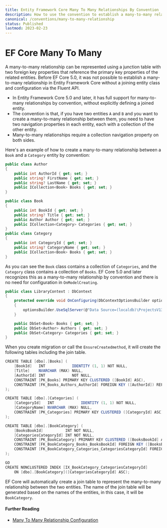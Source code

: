 ```yaml
---
title: Entity Framework Core Many To Many Relationships By Convention
description: How to use the convention to establish a many-to-many relationship in Entity Framework Core
canonical: /conventions/many-to-many-relationship
status: Published
lastmod: 2023-02-23
---
```


# EF Core Many To Many

A many-to-many relationship can be represented using a junction table with two foreign key properties that reference the primary key properties of the related entities. Before EF Core 5.0, it was not possible to establish a many-to-many relationship in Entity Framework Core without a joining entity class and configuration via the Fluent API. 

 - In Entity Framework Core 5.0 and later, it has full support for many-to-many relationships by convention, without explicitly defining a joined entity. 
 - The convention is that, if you have two entities `A` and `B` and you want to create a many-to-many relationship between them, you need to have two navigation properties in each entity, each with a collection of the other entity. 
 - Many-to-many relationships require a collection navigation property on both sides.

Here's an example of how to create a many-to-many relationship between a `Book` and a `Category` entity by convention:

```csharp
public class Author
{
    public int AuthorId { get; set; }
    public string? FirstName { get; set; }
    public string? LastName { get; set; }
    public ICollection<Book> Books { get; set; }
}

public class Book
{
    public int BookId { get; set; }
    public string? Title { get; set; }
    public Author Author { get; set; }
    public ICollection<Category> Categories { get; set; }
}
public class Category
{
    public int CategoryId { get; set; }
    public string? CategoryName { get; set; }
    public ICollection<Book> Books { get; set; }
}
```

As you can see the `Book` class contains a collection of `Categories`, and the `Category` class contains a collection of `Books`. EF Core 5.0 and later recognizes this as a many-to-many relationship by convention and there is no need for configuration in `OnModelCreating`.

```csharp
public class LibraryContext : DbContext
{
    protected override void OnConfiguring(DbContextOptionsBuilder optionsBuilder)
    {
        optionsBuilder.UseSqlServer(@"Data Source=(localdb)\ProjectsV13;Initial Catalog=LibraryDb;");
    }

    public DbSet<Book> Books { get; set; }
    public DbSet<Author> Authors { get; set; }
    public DbSet<Category> Categories { get; set; }
}
```

When you create migration or call the `EnsureCreatedmethod`, it will create the following tables including the join table.

```csharp
CREATE TABLE [dbo].[Books] (
    [BookId]   INT            IDENTITY (1, 1) NOT NULL,
    [Title]    NVARCHAR (MAX) NULL,
    [AuthorId] INT            NOT NULL,
    CONSTRAINT [PK_Books] PRIMARY KEY CLUSTERED ([BookId] ASC),
    CONSTRAINT [FK_Books_Authors_AuthorId] FOREIGN KEY ([AuthorId]) REFERENCES [dbo].[Authors] ([AuthorId]) ON DELETE CASCADE
);

CREATE TABLE [dbo].[Categories] (
    [CategoryId]   INT            IDENTITY (1, 1) NOT NULL,
    [CategoryName] NVARCHAR (MAX) NULL,
    CONSTRAINT [PK_Categories] PRIMARY KEY CLUSTERED ([CategoryId] ASC)
);

CREATE TABLE [dbo].[BookCategory] (
    [BooksBookId]          INT NOT NULL,
    [CategoriesCategoryId] INT NOT NULL,
    CONSTRAINT [PK_BookCategory] PRIMARY KEY CLUSTERED ([BooksBookId] ASC, [CategoriesCategoryId] ASC),
    CONSTRAINT [FK_BookCategory_Books_BooksBookId] FOREIGN KEY ([BooksBookId]) REFERENCES [dbo].[Books] ([BookId]) ON DELETE CASCADE,
    CONSTRAINT [FK_BookCategory_Categories_CategoriesCategoryId] FOREIGN KEY ([CategoriesCategoryId]) REFERENCES [dbo].[Categories] ([CategoryId]) ON DELETE CASCADE
);

GO
CREATE NONCLUSTERED INDEX [IX_BookCategory_CategoriesCategoryId]
    ON [dbo].[BookCategory]([CategoriesCategoryId] ASC);
```

EF Core will automatically create a join table to represent the many-to-many relationship between the two entities. The name of the join table will be generated based on the names of the entities, in this case, it will be `BookCategory`.

#### Further Reading

- [Many To Many Relationship Configuration](/configuration/many-to-many-relationship-configuration)
